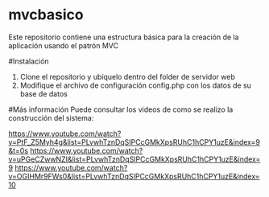 # mvcbasico
Este repositorio contiene una estructura básica para la creación de la aplicación usando el patrón MVC

#Instalación
1. Clone el repositorio y ubíquelo dentro del folder de servidor web
2. Modifique el archivo de configuración config.php con los datos de su base de datos

#Más información
Puede consultar los videos de como se realizo la construcción del sistema:

https://www.youtube.com/watch?v=PtF_Z5Myh4g&list=PLvwhTznDqSIPCcGMkXpsRUhC1hCPY1uzE&index=9&t=0s
https://www.youtube.com/watch?v=uPGeCZwwNZI&list=PLvwhTznDqSIPCcGMkXpsRUhC1hCPY1uzE&index=9
https://www.youtube.com/watch?v=OGIHMr9FWs0&list=PLvwhTznDqSIPCcGMkXpsRUhC1hCPY1uzE&index=10
